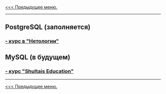 [<<< Предыдущее меню.](..%2Fstudy_materials.md)
***

## PostgreSQL (заполняется)
### [- курс в "Нетологии"](/study_materials/DataBase/PostgreSQL/Netology/psql_netology.md)


## MySQL (в будущем)
### [- курс "Shultais Education"](/images/img/minions_at_works.jpg)

***
[<<< Предыдущее меню.](..%2Fstudy_materials.md)